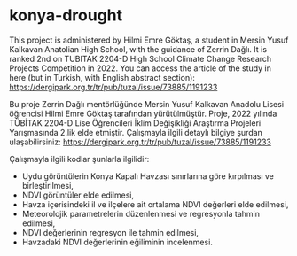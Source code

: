 # konya-drought

This project is administered by Hilmi Emre Göktaş, a student in Mersin Yusuf Kalkavan Anatolian High School, with the guidance of Zerrin Dağlı. It is ranked 2nd on TUBITAK 2204-D High School Climate Change Research Projects Competition in 2022. You can access the article of the study in here (but in Turkish, with English abstract section): https://dergipark.org.tr/tr/pub/tuzal/issue/73885/1191233

Bu proje Zerrin Dağlı mentörlüğünde Mersin Yusuf Kalkavan Anadolu Lisesi öğrencisi Hilmi Emre Göktaş tarafından yürütülmüştür. Proje, 2022 yılında TÜBİTAK 2204-D Lise Öğrencileri İklim Değişikliği Araştırma Projeleri Yarışmasında 2.lik elde etmiştir. Çalışmayla ilgili detaylı bilgiye şurdan ulaşabilirsiniz: https://dergipark.org.tr/tr/pub/tuzal/issue/73885/1191233

Çalışmayla ilgili kodlar şunlarla ilgilidir:
* Uydu görüntülerin Konya Kapalı Havzası sınırlarına göre kırpılması ve birleştirilmesi,
* NDVI görüntüler elde edilmesi,
* Havza içerisindeki il ve ilçelere ait ortalama NDVI değerleri elde edilmesi,
* Meteorolojik parametrelerin düzenlenmesi ve regresyonla tahmin edilmesi,
* NDVI değerlerinin regresyon ile tahmin edilmesi,
* Havzadaki NDVI değerlerinin eğiliminin incelenmesi.
